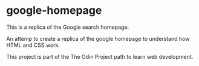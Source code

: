 # google-homepage
This is a replica of the Google search homepage. 

An attemp to create a replica of the google homepage to understand how HTML and CSS work.

This project is part of the The Odin Project path to learn web development.
